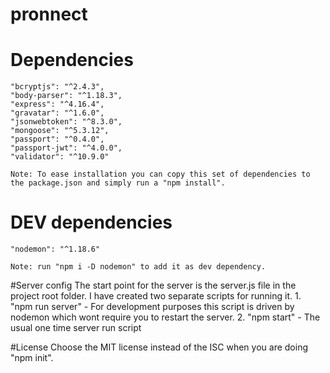 # pronnect

# Dependencies

    "bcryptjs": "^2.4.3",
    "body-parser": "^1.18.3",
    "express": "^4.16.4",
    "gravatar": "^1.6.0",
    "jsonwebtoken": "^8.3.0",
    "mongoose": "^5.3.12",
    "passport": "^0.4.0",
    "passport-jwt": "^4.0.0",
    "validator": "^10.9.0"

    Note: To ease installation you can copy this set of dependencies to the package.json and simply run a "npm install".

# DEV dependencies

    "nodemon": "^1.18.6"

    Note: run "npm i -D nodemon" to add it as dev dependency.

#Server config
The start point for the server is the server.js file in the project root folder. I have created two separate scripts for running it. 1. "npm run server" - For development purposes this script is driven by nodemon which wont require you to restart the server. 2. "npm start" - The usual one time server run script

#License
Choose the MIT license instead of the ISC when you are doing "npm init".
